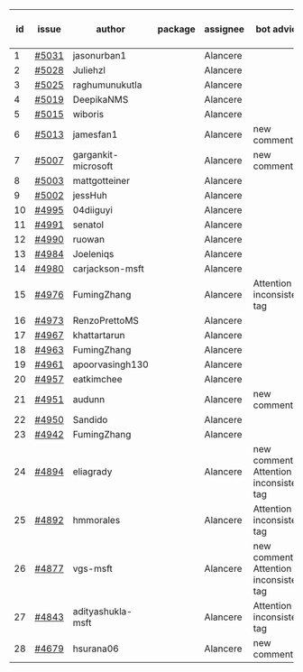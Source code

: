 | id | issue | author | package | assignee | bot advice | created date of issue | target release date | date from target |
| ------ | ------ | ------ | ------ | ------ | ------ | ------ | ------ | :-----: |
| 1 | [#5031](https://github.com/Azure/sdk-release-request/issues/5031) | jasonurban1 |  | Alancere |  | 03-06 | 03-22 |  |
| 2 | [#5028](https://github.com/Azure/sdk-release-request/issues/5028) | Juliehzl |  | Alancere |  | 03-05 | 03-22 |  |
| 3 | [#5025](https://github.com/Azure/sdk-release-request/issues/5025) | raghumunukutla |  | Alancere |  | 03-04 | 03-22 |  |
| 4 | [#5019](https://github.com/Azure/sdk-release-request/issues/5019) | DeepikaNMS |  | Alancere |  | 02-29 | 03-22 |  |
| 5 | [#5015](https://github.com/Azure/sdk-release-request/issues/5015) | wiboris |  | Alancere |  | 02-29 | 03-22 |  |
| 6 | [#5013](https://github.com/Azure/sdk-release-request/issues/5013) | jamesfan1 |  | Alancere | new comment. | 02-28 | 03-22 |  |
| 7 | [#5007](https://github.com/Azure/sdk-release-request/issues/5007) | gargankit-microsoft |  | Alancere | new comment. | 02-28 | 03-22 |  |
| 8 | [#5003](https://github.com/Azure/sdk-release-request/issues/5003) | mattgotteiner |  | Alancere |  | 02-27 | 03-22 |  |
| 9 | [#5002](https://github.com/Azure/sdk-release-request/issues/5002) | jessHuh |  | Alancere |  | 02-27 | 03-22 |  |
| 10 | [#4995](https://github.com/Azure/sdk-release-request/issues/4995) | 04diiguyi |  | Alancere |  | 02-27 | 03-22 |  |
| 11 | [#4991](https://github.com/Azure/sdk-release-request/issues/4991) | senatol |  | Alancere |  | 02-27 | 03-22 |  |
| 12 | [#4990](https://github.com/Azure/sdk-release-request/issues/4990) | ruowan |  | Alancere |  | 02-27 | 03-22 |  |
| 13 | [#4984](https://github.com/Azure/sdk-release-request/issues/4984) | Joeleniqs |  | Alancere |  | 02-24 | 03-22 |  |
| 14 | [#4980](https://github.com/Azure/sdk-release-request/issues/4980) | carjackson-msft |  | Alancere |  | 02-22 | 03-22 |  |
| 15 | [#4976](https://github.com/Azure/sdk-release-request/issues/4976) | FumingZhang |  | Alancere | Attention to inconsistent tag | 02-21 | 03-22 |  |
| 16 | [#4973](https://github.com/Azure/sdk-release-request/issues/4973) | RenzoPrettoMS |  | Alancere |  | 02-21 | 03-22 |  |
| 17 | [#4967](https://github.com/Azure/sdk-release-request/issues/4967) | khattartarun |  | Alancere |  | 02-20 | 03-22 |  |
| 18 | [#4963](https://github.com/Azure/sdk-release-request/issues/4963) | FumingZhang |  | Alancere |  | 02-19 | 03-22 |  |
| 19 | [#4961](https://github.com/Azure/sdk-release-request/issues/4961) | apoorvasingh130 |  | Alancere |  | 02-19 | 03-22 |  |
| 20 | [#4957](https://github.com/Azure/sdk-release-request/issues/4957) | eatkimchee |  | Alancere |  | 02-17 | 03-22 |  |
| 21 | [#4951](https://github.com/Azure/sdk-release-request/issues/4951) | audunn |  | Alancere | new comment. | 02-16 | 03-22 |  |
| 22 | [#4950](https://github.com/Azure/sdk-release-request/issues/4950) | Sandido |  | Alancere |  | 02-15 | 03-22 |  |
| 23 | [#4942](https://github.com/Azure/sdk-release-request/issues/4942) | FumingZhang |  | Alancere |  | 02-02 | 02-23 |  |
| 24 | [#4894](https://github.com/Azure/sdk-release-request/issues/4894) | eliagrady |  | Alancere | new comment. Attention to inconsistent tag | 01-18 | 02-23 |  |
| 25 | [#4892](https://github.com/Azure/sdk-release-request/issues/4892) | hmmorales |  | Alancere | Attention to inconsistent tag | 01-16 | 02-23 |  |
| 26 | [#4877](https://github.com/Azure/sdk-release-request/issues/4877) | vgs-msft |  | Alancere | new comment. Attention to inconsistent tag | 01-09 | 02-23 |  |
| 27 | [#4843](https://github.com/Azure/sdk-release-request/issues/4843) | adityashukla-msft |  | Alancere | Attention to inconsistent tag | 12-20 | 02-23 |  |
| 28 | [#4679](https://github.com/Azure/sdk-release-request/issues/4679) | hsurana06 |  | Alancere | new comment. | 10-23 | 03-22 |  |
